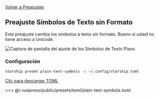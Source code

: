 [Volver a Preajustes](./README.md#plain-text-symbols)

## Preajuste Símbolos de Texto sin Formato

Este preajuste cambia los símbolos a texto sin formato. Bueno si usted no tiene acceso a Unicode.

![Captura de pantalla del ajuste de los Símbolos de Texto Plano](/presets/img/plain-text-symbols.png)

### Configuración

```sh
starship preset plain-text-symbols -o ~/.config/starship.toml
```

[Clic para descargar TOML](/presets/toml/plain-text-symbols.toml)

<<< @/.vuepress/public/presets/toml/plain-text-symbols.toml
